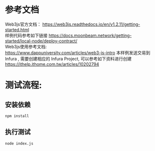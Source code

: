 # 参考文档
Web3js官方文档：
  https://web3js.readthedocs.io/en/v1.2.11/getting-started.html  
样例代码参考如下链接 
  https://docs.moonbeam.network/getting-started/local-node/deploy-contract/  
Web3js使用参考文档:  
  https://www.dappuniversity.com/articles/web3-js-intro
本样例发送交易到 Infura , 需要创建相应的 Infura Project, 可以参考如下资料进行创建
https://ithelp.ithome.com.tw/articles/10202794

# 测试流程:
## 安装依赖
```
npm install
```

## 执行测试
```
node index.js
```